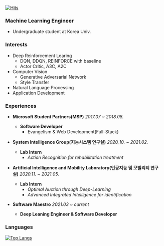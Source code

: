 [![Hits](https://hits.seeyoufarm.com/api/count/incr/badge.svg?url=https%3A%2F%2Fgithub.com%2Flongshiine&count_bg=%2379C83D&title_bg=%23555555&icon=&icon_color=%23E7E7E7&title=hits&edge_flat=false)](https://hits.seeyoufarm.com)

### Machine Learning Engineer
- Undergraduate student at Korea Univ.

### Interests
- Deep Reinforcement Learing  
    - DQN, DDQN, REINFORCE with baseline
    - Actor Critic, A3C, A2C
- Computer Vision  
    - Generative Adversarial Network  
    - Style Transfer
- Natural Language Processing  
- Application Development  

### Experiences
- **Microsoft Student Partners(MSP)** *2017.07 ~ 2018.08.*  
    - **Software Developer**
        - Evangelism & Web Development(Full-Stack)  
  
- **System Intelligence Group(지능시스템 연구실)** *2020_10. ~ 2021.02.*  
    - **Lab Intern**     
        - *Action Recognition for rehabilitation treatment*
  
- **Artificial Intelligence and Mobility Laboratory(인공지능 및 모빌리티 연구실)** *2020.11. ~ 2021.05.*  
    - **Lab Intern**
        - *Optimal Auction through Deep-Learning*
        - *Advanced Integrated Intelligence for identification*
  
- **Software Maestro** *2021.03 ~ current*  
    - **Deep Leaning Engineer & Software Developer**

### Languages
[![Top Langs](https://github-readme-stats.vercel.app/api/top-langs/?username=longshiine&layout=compact&langs_count=10)](https://github.com/anuraghazra/github-readme-stats)
